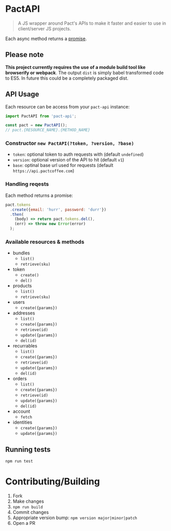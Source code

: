 PactAPI
=======

> A JS wrapper around Pact's APIs to make it faster and easier to use in client/server JS projects.

Each async method returns a [promise](http://www.html5rocks.com/en/tutorials/es6/promises/).


Please note
-----------

**This project currently requires the use of a module build tool like browserify or webpack**. The output `dist` is simply babel transformed code to ES5. In future this could be a completely packaged dist.

API Usage
---------

Each resource can be access from your `pact-api` instance:

```js
import PactAPI from 'pact-api';

const pact = new PactAPI();
// pact.{RESOURCE_NAME}.{METHOD_NAME}
```

### Constructor `new PactAPI(?token, ?version, ?base)`

- `token`: optional token to auth requests with (default `undefined`)
- `version`: optional version of the API to hit (default `v1`)
- `base`: optinal base url used for requests (default `https://api.pactcoffee.com`)

### Handling reqests

Each method returns a promise:

```js
pact.tokens
  .create({email: 'hurr', password: 'durr'})
  .then(
    (body) => return pact.tokens.del(),
    (err) => throw new Error(error)
  );
```

### Available resources & methods

- bundles
  - `list()`
  - `retrieve(sku)`
- token
  - `create()`
  - `del()`
- products
  - `list()`
  - `retrieve(sku)`
- users
  - `create({params})`
- addresses
  - `list()`
  - `create({params})`
  - `retrieve(id)`
  - `update({params})`
  - `del(id)`
- recurrables
  - `list()`
  - `create({params})`
  - `retrieve(id)`
  - `update({params})`
  - `del(id)`
- orders
  - `list()`
  - `create({params})`
  - `retrieve(id)`
  - `update({params})`
  - `del(id)`
- account
  - `fetch`
- identities
  - `create({params})`
  - `update({params})`


Running tests
-------------

`npm run test`


Contributing/Building
=====================

1. Fork
1. Make changes
1. `npm run build`
1. Commit changes
1. Appropriate version bump: `npm version major|minor|patch`
1. Open a PR
